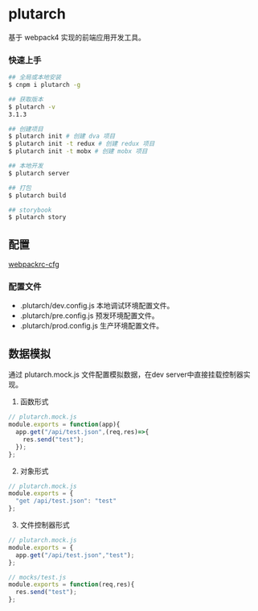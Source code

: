 # plutarch

基于 webpack4 实现的前端应用开发工具。

### 快速上手

```bash
## 全局或本地安装
$ cnpm i plutarch -g

## 获取版本
$ plutarch -v
3.1.3

## 创建项目
$ plutarch init # 创建 dva 项目
$ plutarch init -t redux # 创建 redux 项目
$ plutarch init -t mobx # 创建 mobx 项目

## 本地开发
$ plutarch server

## 打包
$ plutarch build

## storybook
$ plutarch story
```

## 配置

[webpackrc-cfg](https://github.com/Alfred-sg/webpackrc-cfg)

### 配置文件

* .plutarch/dev.config.js 本地调试环境配置文件。
* .plutarch/pre.config.js 预发环境配置文件。
* .plutarch/prod.config.js 生产环境配置文件。

## 数据模拟

通过 plutarch.mock.js 文件配置模拟数据，在dev server中直接挂载控制器实现。

1. 函数形式

```Javascript
// plutarch.mock.js
module.exports = function(app){
  app.get("/api/test.json",(req,res)=>{
    res.send("test");
  });
};
```

2. 对象形式

```Javascript
// plutarch.mock.js
module.exports = {
  "get /api/test.json": "test"
};
```

3. 文件控制器形式

```Javascript
// plutarch.mock.js
module.exports = {
  app.get("/api/test.json","test");
};
```

```Javascript
// mocks/test.js
module.exports = function(req,res){
  res.send("test");
};
```